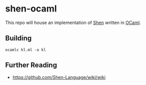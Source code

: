 # shen-ocaml

This repo will house an implementation of [Shen](https://shenlanguage.org/)
written in [OCaml](https://ocaml.org/).

## Building

```
ocamlc kl.ml -o kl
```

## Further Reading

* https://github.com/Shen-Language/wiki/wiki
